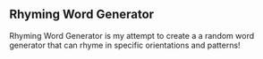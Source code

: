 ## Rhyming Word Generator

Rhyming Word Generator is my attempt to create a a random word generator that can rhyme in specific orientations and patterns!
